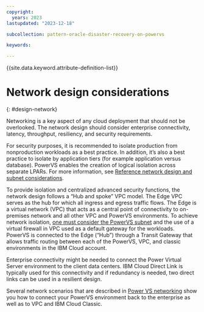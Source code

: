 ```yaml
---
copyright:
  years: 2023
lastupdated: "2023-12-18"

subcollection: pattern-oracle-disaster-recovery-on-powervs

keywords:

---
```

{{site.data.keyword.attribute-definition-list}}
# Network design considerations
{: #design-network}

Networking is a key aspect of any cloud deployment that should not be overlooked. The network design should consider enterprise connectivity, latency, throughput, resiliency, and security requirements.

For security purposes, it is recommended to isolate production from nonproduction workloads as a best practice. In addition, it’s also a best practice to isolate by application tiers (for example application versus database). PowerVS enables the creation of logical isolation across separate LPARs. For more information, see [Reference network design and subnet considerations](/docs/power-iaas?topic=power-iaas-network-architecture-diagrams).

To provide isolation and centralized advanced security functions, the network design follows a “Hub and spoke” VPC model. The Edge VPC serves as the hub for which all ingress and egress traffic flows. The Edge is a virtual network (VPC) that acts as a central point of connectivity to on-premises network and all other VPC and PowerVS environments. To achieve network isolation, [one must consider the PowerVS subnet](/docs/power-iaas?topic=power-iaas-configuring-subnet) and the use of a virtual firewall in VPC used as a default gateway for the workloads. PowerVS is connected to the Edge (“Hub”) through a Transit Gateway that allows traffic routing between each of the PowerVS, VPC, and classic environments in the IBM Cloud account.

Enterprise connectivity might be needed to connect the Power Virtual Server environment to the client data centers. IBM Cloud Direct Link is typically used for this connectivity and if redundancy is needed, two direct links can be used in a resilient design.

Several network scenarios that are described in [Power VS networking](/docs/power-iaas?topic=power-iaas-network-architecture-diagrams) show you how to connect your PowerVS environment back to the enterprise as well as to VPC and IBM Cloud Classic.
